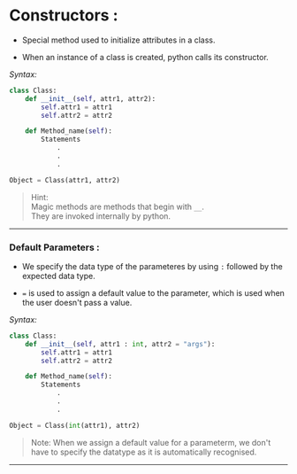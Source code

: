 # **Constructors :**  

* Special method used to initialize attributes in a class.

* When an instance of a class is created, python calls its constructor.  

*Syntax:*


```python
class Class:
    def __init__(self, attr1, attr2):
        self.attr1 = attr1
        self.attr2 = attr2

    def Method_name(self):
        Statements
            .
            .
            .

Object = Class(attr1, attr2)
```

>Hint:  
Magic methods are methods that begin with `__`.  
They are invoked internally by python.  


___

### **Default Parameters :**  

* We specify the data type of the parameteres by using `:` followed by the expected data type.

* `=` is used to assign a default value to the parameter, which is used when the user doesn't pass a value.

*Syntax:*

```python
class Class:
    def __init__(self, attr1 : int, attr2 = "args"):
        self.attr1 = attr1
        self.attr2 = attr2

    def Method_name(self):
        Statements
            .
            .
            .

Object = Class(int(attr1), attr2)
```
>Note: 
When we assign a default value for a parameterm, we don't have to specify the datatype as it is automatically recognised.


___

